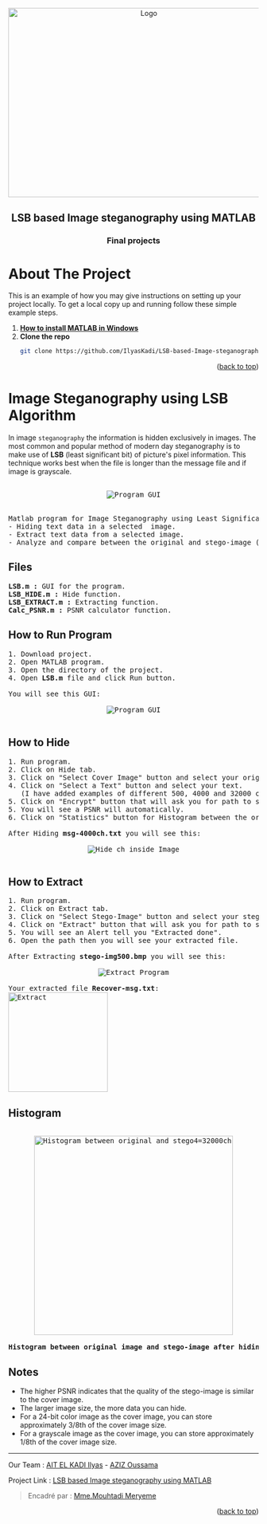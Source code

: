 <div id="top"></div>


<!-- PROJECT LOGO -->
<br />
<div align="center">
    <img src="https://user-images.githubusercontent.com/80456274/169072439-df8464f7-d2ac-4582-bbac-387bc7ac4ca0.png" alt="Logo" width="550" height="380">   
    <h2 align="center">LSB based Image steganography using MATLAB</h2>
    <h3 align="center">Final projects</h3>
</div>

<!-- TABLE OF CONTENTS -->


<!-- ABOUT THE PROJECT -->
# About The Project
This is an example of how you may give instructions on setting up your project locally.
To get a local copy up and running follow these simple example steps.

1. [**How to install MATLAB in Windows**](https://www.youtube.com/watch?v=WdJ7OGOa4Jo)
2. **Clone the repo**
   ```sh
   git clone https://github.com/IlyasKadi/LSB-based-Image-steganography-using-MATLAB.git
   ```
 
<p align="right">(<a href="#top">back to top</a>)</p>






# Image Steganography using LSB Algorithm


In image `steganography` the information is hidden exclusively in images. The most common and popular method 
of modern day steganography is to make use of **LSB** (least significant bit) of picture's pixel information. 
This technique works best when the file is longer than the message file and if image is grayscale.

<pre>
<div align="center"> 
<img src="https://user-images.githubusercontent.com/80456274/169081373-27614d4a-8c7a-44ee-9343-e7d4a8a4824c.png" alt="Program GUI"/>
</div>

Matlab program for Image Steganography using Least Significant Bit (LSB) Algorithm with the following features:
- Hiding text data in a selected  image.
- Extract text data from a selected image.
- Analyze and compare between the original and stego-image (PSNR and Histogram)
</pre>
## Files
<pre>
<b>LSB.m :</b> GUI for the program.
<b>LSB_HIDE.m :</b> Hide function.
<b>LSB_EXTRACT.m :</b> Extracting function.
<b>Calc_PSNR.m :</b> PSNR calculator function.
</pre>




## How to Run Program
<pre>
1. Download project.
2. Open MATLAB program.
3. Open the directory of the project.
4. Open <b>LSB.m</b> file and click Run button.

You will see this GUI:
<div align="center"> 
<img src="https://user-images.githubusercontent.com/80456274/169093991-8ab40cc6-b90c-4198-b5d2-a5419afbb78c.jpg" alt="Program GUI"/>
</div>
</pre>

## How to Hide
<pre>
1. Run program.
2. Click on Hide tab.
3. Click on "Select Cover Image" button and select your original image.
4. Click on "Select a Text" button and select your text.
   (I have added examples of different 500, 4000 and 32000 character sizes for test).
5. Click on "Encrypt" button that will ask you for path to save.
5. You will see a PSNR will automatically.
6. Click on "Statistics" button for Histogram between the original and stege-image.

After Hiding <b>msg-4000ch.txt</b> you will see this:
<div align="center">
<img src="https://user-images.githubusercontent.com/80456274/169105225-96d9c65c-42d9-42f8-9b54-c8cff2b1ebdb.jpg" alt="Hide ch inside Image" />
</div>
</pre>

## How to Extract
<pre>
1. Run program.
2. Click on Extract tab.
3. Click on "Select Stego-Image" button and select your stego-image.
4. Click on "Extract" button that will ask you for path to save.
5. You will see an Alert tell you "Extracted done".
6. Open the path then you will see your extracted file.

After Extracting <b>stego-img500.bmp</b> you will see this:
<div align="center">
<img src="https://user-images.githubusercontent.com/80456274/169105145-8705f509-df15-4ecd-a26f-cba8f06a4b02.jpg" alt="Extract Program" />
</div>
Your extracted file <b>Recover-msg.txt</b>:
<img src="https://user-images.githubusercontent.com/80456274/169105026-8aa10879-6b04-4632-8812-8e661187f6be.jpg" alt="Extract" height="200"/>
</pre>

## Histogram
<pre>
<div align="center">
<img src="https://user-images.githubusercontent.com/80456274/169106038-ab2c9f98-4b33-4a8c-a565-c3c85fd71ca2.jpg" alt="Histogram between original and stego4=32000ch image" height="400"/>
</div>
<b>Histogram between original image and stego-image after hiding 32000 character:</b>
</pre>

## Notes
- The higher PSNR indicates that the quality of the stego-image is similar to the cover image.
- The larger image size, the more data you can hide.
- For a 24-bit color image as the cover image, you can store approximately 3/8th of the cover image size.
- For a grayscale image as the cover image, you can store approximately 1/8th of the cover image size.


-------------------------------------------------------------------------------------------------------------------------------------------------------------------
 Our Team     : [AIT EL KADI Ilyas](https://github.com/IlyasKadi) - [AZIZ Oussama](https://github.com/ATAMAN0)  
 
   Project Link : [LSB based Image steganography using MATLAB](https://github.com/IlyasKadi/2048-Game)   
 
  > Encadré par  : [Mme.Mouhtadi Meryeme](https://github.com/IlyasKadi/LSB-based-Image-steganography-using-MATLAB)  
                                                                                             
<p align="right">(<a href="#top">back to top</a>)</p>

